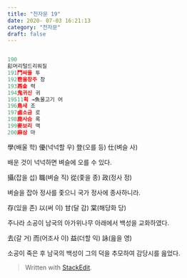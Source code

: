 ```yaml
---
title: "천자문 19"
date: 2020- 07-03 16:21:13
category: "천자문" 
draft: false
---
```

```js

190 
髟머리털드리워질 
191鬥싸울 투
192鬯울창주 창
193鬲솥 력
194鬼귀신 귀
19511획 →魚물고기 어
196鳥새 조
197鹵소금 로
198鹿사슴 록
199麥보리 맥
200麻삼 마
```
學(배울 학) 優(넉넉할 우) 登(오를 등) 仕(벼슬 사)

배운 것이 넉넉하면 벼슬에 오를 수 있다.

攝(잡을 섭) 職(벼슬 직) 從(좇을 종) 政(정사 정)

벼슬을 잡아 정사를 좇으니 국가 정사에 종사하니라.

存(있을 존) 以(써 이) 甘(달 감) 棠(해당화 당)

주나라 소공이 남국의 아가위나무 아래에서 백성을 교화하였다.

去(갈 거) 而(어조사 이) 益(더할 익) 詠(읊을 영)

소공이  죽은  후  남국의  백성이  그의  덕을  추모하여  감당시를  읊었다.
> Written with [StackEdit](https://stackedit.io/).
<!--stackedit_data:
eyJoaXN0b3J5IjpbLTE0MDQ5NDI1ODddfQ==
-->